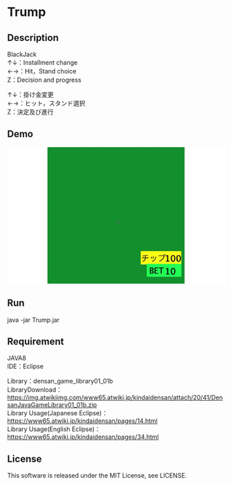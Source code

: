 # Trump

## Description
BlackJack  
↑↓：Installment change  
←→：Hit，Stand choice  
Z：Decision and progress  

↑↓：掛け金変更  
←→：ヒット，スタンド選択  
Z：決定及び進行  

## Demo
![Trump](demo/Trump.gif)

## Run
java -jar Trump.jar

## Requirement
JAVA8  
IDE：Eclipse

Library：densan_game_library01_01b  
LibraryDownload：https://img.atwikiimg.com/www65.atwiki.jp/kindaidensan/attach/20/41/DensanJavaGameLibrary01_01b.zip  
Library Usage(Japanese Eclipse)：https://www65.atwiki.jp/kindaidensan/pages/14.html  
Library Usage(English Eclipse)：https://www65.atwiki.jp/kindaidensan/pages/34.html

## License
This software is released under the MIT License, see LICENSE.
